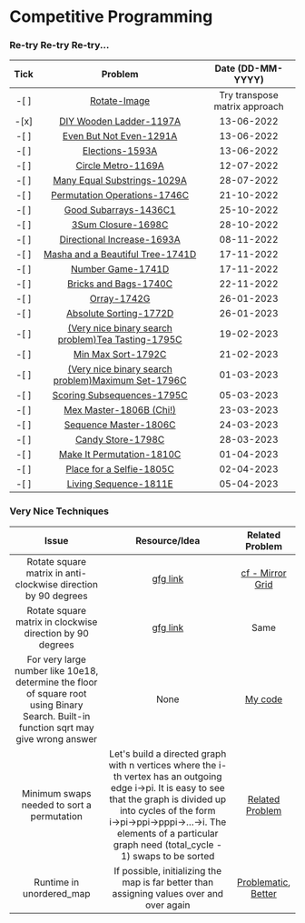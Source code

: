 # Competitive Programming

### Re-try Re-try Re-try...

| Tick | Problem | Date (DD-MM-YYYY) |
| :-:  | :-: | :-: |
| -[ ] | [Rotate-Image](https://leetcode.com/problems/rotate-image/) | Try transpose matrix approach |
| -[x] | [DIY Wooden Ladder-1197A](https://codeforces.com/contest/1197/problem/A) | 13-06-2022 |
| -[ ] | [Even But Not Even-1291A](https://codeforces.com/contest/1291/problem/A) | 13-06-2022 |
| -[ ] | [Elections-1593A](https://codeforces.com/contest/1593/problem/A) | 13-06-2022 |
| -[ ] | [Circle Metro-1169A](https://codeforces.com/contest/1169/problem/A) | 12-07-2022 |
| -[ ] | [Many Equal Substrings-1029A](https://codeforces.com/contest/1029/problem/A) | 28-07-2022 |
| -[ ] | [Permutation Operations-1746C](https://codeforces.com/contest/1746/problem/C) | 21-10-2022 |
| -[ ] | [Good Subarrays-1436C1](https://codeforces.com/problemset/problem/1736/C1) | 25-10-2022 |
| -[ ] | [3Sum Closure-1698C](https://codeforces.com/problemset/problem/1698/C) | 28-10-2022 |
| -[ ] | [Directional Increase-1693A](https://codeforces.com/problemset/problem/1693/A) | 08-11-2022 |
| -[ ] | [Masha and a Beautiful Tree-1741D](https://codeforces.com/contest/1741/problem/D) | 17-11-2022 |
| -[ ] | [Number Game-1741D](https://codeforces.com/contest/1749/problem/C) | 17-11-2022 |
| -[ ] | [Bricks and Bags-1740C](https://codeforces.com/contest/1740/problem/C) | 22-11-2022 |
| -[ ] | [Orray-1742G](https://codeforces.com/contest/1742/problem/G) | 26-01-2023 |
| -[ ] | [Absolute Sorting-1772D](https://codeforces.com/contest/1772/problem/D) | 26-01-2023 |
| -[ ] | [(Very nice binary search problem)Tea Tasting-1795C](https://codeforces.com/contest/1795/problem/C) | 19-02-2023 |
| -[ ] | [Min Max Sort-1792C](https://codeforces.com/contest/1792/problem/C) | 21-02-2023 |
| -[ ] | [(Very nice binary search problem)Maximum Set-1796C](https://codeforces.com/contest/1796/problem/C) | 01-03-2023 |
| -[ ] | [Scoring Subsequences-1795C](https://codeforces.com/contest/1794/problem/C) | 05-03-2023 |
| -[ ] | [Mex Master-1806B (Chi!)](https://codeforces.com/contest/1806/problem/B) | 23-03-2023 |
| -[ ] | [Sequence Master-1806C](https://codeforces.com/contest/1806/problem/C) | 24-03-2023 |
| -[ ] | [Candy Store-1798C](https://codeforces.com/contest/1798/problem/C) | 28-03-2023 |
| -[ ] | [Make It Permutation-1810C](https://codeforces.com/contest/1810/problem/C) | 01-04-2023 |
| -[ ] | [Place for a Selfie-1805C](https://codeforces.com/contest/1805/problem/C) | 02-04-2023 |
| -[ ] | [Living Sequence-1811E](https://codeforces.com/contest/1811/problem/E) | 05-04-2023 |



### Very Nice Techniques

| Issue | Resource/Idea | Related Problem | 
| :-: | :-: | :-: |
| Rotate square matrix in anti-clockwise direction by 90 degrees | [gfg link](https://www.geeksforgeeks.org/inplace-rotate-square-matrix-by-90-degrees/) | [cf - Mirror Grid](https://codeforces.com/contest/1703/problem/E) |
| Rotate square matrix in clockwise direction by 90 degrees | [gfg link](https://www.geeksforgeeks.org/rotate-a-matrix-by-90-degree-in-clockwise-direction-without-using-any-extra-space/) | Same |
| For very large number like 10e18, determine the floor of square root using Binary Search. Built-in function sqrt may give wrong answer | None | [My code](https://github.com/SJMormo/competitive-programming/blob/main/codeforces/1737B.cpp) |
| Minimum swaps needed to sort a permutation | Let's build a directed graph with n vertices where the i-th vertex has an outgoing edge i→pi. It is easy to see that the graph is divided up into cycles of the form i→pi→ppi→pppi→…→i. The elements of a particular graph need (total_cycle - 1) swaps to be sorted | [Related Problem](https://codeforces.com/contest/1768/problem/D) |
| Runtime in unordered_map | If possible, initializing the map is far better than assigning values over and over again | [Problematic](https://leetcode.com/problems/roman-to-integer/submissions/886203495/), [Better](https://leetcode.com/problems/roman-to-integer/submissions/886204018/) |